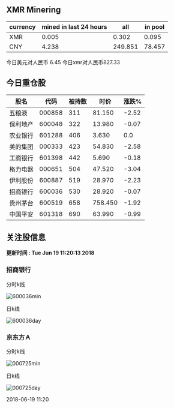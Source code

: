 ## XMR Minering

|currency|mined in last 24 hours|all|in pool|
|---|---|---|---|
|XMR|0.005|0.302|0.095|
|CNY|4.238|249.851|78.457|

今日美元对人民币 6.45	今日xmr对人民币827.33


## 今日重仓股 

|股名|代码|被持数|时价|涨跌%|
|---|---|---|---|---|
|五粮液|000858|311|81.150|-2.52|
|保利地产|600048|322|13.980|-0.07|
|农业银行|601288|406|3.630|0.0|
|美的集团|000333|423|54.830|-2.58|
|工商银行|601398|442|5.690|-0.18|
|格力电器|000651|504|47.520|-3.04|
|伊利股份|600887|519|28.970|-2.23|
|招商银行|600036|530|28.920|-0.07|
|贵州茅台|600519|658|758.450|-1.92|
|中国平安|601318|690|63.990|-0.99|

## 关注股信息
**更新时间 : Tue Jun 19 11:20:13 2018**
### 招商银行 
分时k线

![600036min](http://image.sinajs.cn/newchart/min/n/sh600036.gif)

日k线

![600036day](http://image.sinajs.cn/newchart/daily/n/sh600036.gif)

### 京东方Ａ 
分时k线

![000725min](http://image.sinajs.cn/newchart/min/n/sz000725.gif)

日k线

![000725day](http://image.sinajs.cn/newchart/daily/n/sz000725.gif)

2018-06-19 11:20